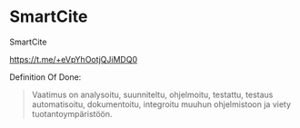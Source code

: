 # SmartCite
SmartCite

https://t.me/+eVpYhOotjQJiMDQ0  

Definition Of Done:
> Vaatimus on analysoitu, suunniteltu, ohjelmoitu, testattu, testaus automatisoitu, dokumentoitu, integroitu muuhun ohjelmistoon ja viety tuotantoympäristöön.
